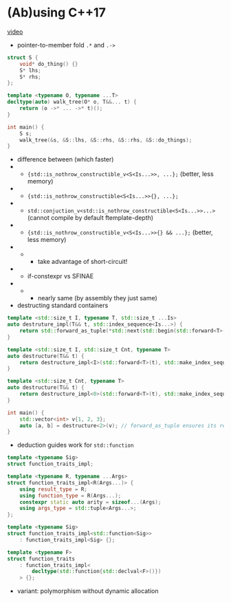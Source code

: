 # (Ab)using C++17
[video](https://www.youtube.com/watch?v=AqDsso3S5fg&index=14&list=PL_AKIMJc4roXJldxjJGtH8PJb4dY6nN1D)

* pointer-to-member fold `.*` and `.->`

```c++
struct S {
    void* do_thing() {}
    S* lhs;
    S* rhs;
};

template <typename O, typename ...T>
decltype(auto) walk_tree(O* o, T&&... t) {
    return (o ->* ... ->* t)();
}

int main() {
    S s;
    walk_tree(&s, &S::lhs, &S::rhs, &S::rhs, &S::do_things);
}
```
* difference between (which faster)
* + `{std::is_nothrow_constructible_v<S<Is...>>, ...};` (better, less memory)
* + `{std::is_nothrow_constructible<S<Is...>>{}, ...};`
* + `std::conjuction_v<std::is_nothrow_constructible<S<Is...>>...>` (cannot compile by default ftemplate-depth)
* + `{std::is_nothrow_constructible_v<S<Is...>>{} && ...};` (better, less memory)
* + - take advantage of short-circuit!
* + if-constexpr vs SFINAE
* + - nearly same (by assembly they just same)
* destructing standard containers

```c++
template <std::size_t I, typename T, std::size_t ...Is>
auto destruture_impl(T&& t, std::index_sequence<Is...>) {
    return std::forward_as_tuple(*std::next(std::begin(std::forward<T>(t)), I+Is)...);
}

template <std::size_t I, std::size_t Cnt, typename T>
auto destructure(T&& t) {
    return destructure_impl<I>(std::forward<T>(t), std::make_index_sequence<Cnt>{});
}

template <std::size_t Cnt, typename T>
auto destructure(T&& t) {
    return destructure_impl<0>(std::forward<T>(t), std::make_index_sequence<Cnt>{});
}

int main() {
    std::vector<int> v{1, 2, 3};
    auto [a, b] = destructure<2>(v); // forward_as_tuple ensures its reference
}
```
* deduction guides work for `std::function`
```c++
template <typename Sig>
struct function_traits_impl;

template <typename R, typename ...Args>
struct function_traits_impl<R(Args...)> {
    using result_type = R;
    using function_type = R(Args...);
    constexpr static auto arity = sizeof...(Args);
    using args_type = std::tuple<Args...>;
};

template <typename Sig>
struct function_traits_impl<std::function<Sig>>
    : function_traits_impl<Sig> {};

template <typename F>
struct function_traits
    : function_traits_impl<
        decltype(std::function{std::declval<F>()})
    > {};
```
* variant: polymorphism without dynamic allocation